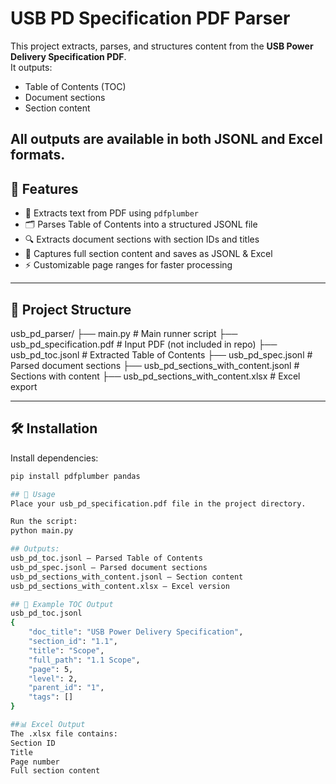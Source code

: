 # USB PD Specification PDF Parser

This project extracts, parses, and structures content from the **USB Power Delivery Specification PDF**.  
It outputs:
- Table of Contents (TOC)
- Document sections
- Section content  

All outputs are available in both **JSONL** and **Excel** formats.
---

## 📌 Features
- 📄 Extracts text from PDF using `pdfplumber`
- 🗂 Parses Table of Contents into a structured JSONL file
- 🔍 Extracts document sections with section IDs and titles
- 📑 Captures full section content and saves as JSONL & Excel
- ⚡ Customizable page ranges for faster processing

---

## 📂 Project Structure
usb_pd_parser/
├── main.py # Main runner script
├── usb_pd_specification.pdf # Input PDF (not included in repo)
├── usb_pd_toc.jsonl # Extracted Table of Contents
├── usb_pd_spec.jsonl # Parsed document sections
├── usb_pd_sections_with_content.jsonl # Sections with content
├── usb_pd_sections_with_content.xlsx # Excel export


---

## 🛠 Installation
Install dependencies:
```bash
pip install pdfplumber pandas

## 🚀 Usage
Place your usb_pd_specification.pdf file in the project directory.

Run the script:
python main.py

## Outputs:
usb_pd_toc.jsonl — Parsed Table of Contents
usb_pd_spec.jsonl — Parsed document sections
usb_pd_sections_with_content.jsonl — Section content
usb_pd_sections_with_content.xlsx — Excel version

## 📄 Example TOC Output
usb_pd_toc.jsonl
{
    "doc_title": "USB Power Delivery Specification",
    "section_id": "1.1",
    "title": "Scope",
    "full_path": "1.1 Scope",
    "page": 5,
    "level": 2,
    "parent_id": "1",
    "tags": []
}

##📊 Excel Output
The .xlsx file contains:
Section ID
Title
Page number
Full section content
